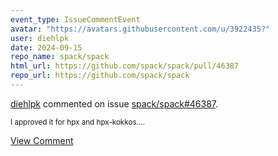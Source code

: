 ```yaml
---
event_type: IssueCommentEvent
avatar: "https://avatars.githubusercontent.com/u/3922435?"
user: diehlpk
date: 2024-09-15
repo_name: spack/spack
html_url: https://github.com/spack/spack/pull/46387
repo_url: https://github.com/spack/spack
---
```


<a href='https://github.com/diehlpk' target='_blank'>diehlpk</a> commented on issue <a href='https://github.com/spack/spack/pull/46387' target='_blank'>spack/spack#46387</a>.

<small>I approved it for hpx and hpx-kokkos....</small>

<a href='https://github.com/spack/spack/pull/46387' target='_blank'>View Comment</a>